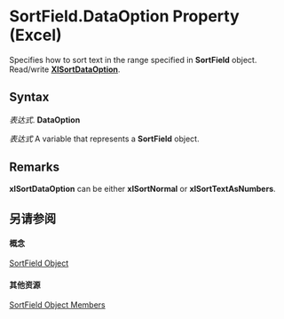 
# SortField.DataOption Property (Excel)

Specifies how to sort text in the range specified in  **SortField** object. Read/write **[XlSortDataOption](58315709-300e-76f7-5e3f-f888ae60dc56.md)**.


## Syntax

 _表达式_. **DataOption**

 _表达式_ A variable that represents a **SortField** object.


## Remarks

 **xlSortDataOption** can be either **xlSortNormal** or **xlSortTextAsNumbers**.


## 另请参阅


#### 概念


[SortField Object](2becf77f-c072-2060-9baf-ebcf785c05bb.md)
#### 其他资源


[SortField Object Members](http://msdn.microsoft.com/library/f690a20f-e9aa-8ac7-2389-093707269120%28Office.15%29.aspx)